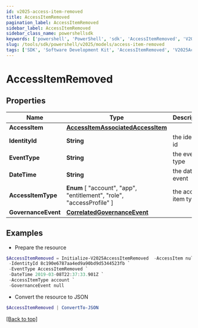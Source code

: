 ```yaml
---
id: v2025-access-item-removed
title: AccessItemRemoved
pagination_label: AccessItemRemoved
sidebar_label: AccessItemRemoved
sidebar_class_name: powershellsdk
keywords: ['powershell', 'PowerShell', 'sdk', 'AccessItemRemoved', 'V2025AccessItemRemoved'] 
slug: /tools/sdk/powershell/v2025/models/access-item-removed
tags: ['SDK', 'Software Development Kit', 'AccessItemRemoved', 'V2025AccessItemRemoved']
---
```



# AccessItemRemoved

## Properties

Name | Type | Description | Notes
------------ | ------------- | ------------- | -------------
**AccessItem** | [**AccessItemAssociatedAccessItem**](access-item-associated-access-item) |  | [required]
**IdentityId** | **String** | the identity id | [optional] 
**EventType** | **String** | the event type | [optional] 
**DateTime** | **String** | the date of event | [optional] 
**AccessItemType** |  **Enum** [  "account",    "app",    "entitlement",    "role",    "accessProfile" ] | the access item type | [optional] 
**GovernanceEvent** | [**CorrelatedGovernanceEvent**](correlated-governance-event) |  | [optional] 

## Examples

- Prepare the resource
```powershell
$AccessItemRemoved = Initialize-V2025AccessItemRemoved  -AccessItem null `
 -IdentityId 8c190e6787aa4ed9a90bd9d5344523fb `
 -EventType AccessItemRemoved `
 -DateTime 2019-03-08T22:37:33.901Z `
 -AccessItemType account `
 -GovernanceEvent null
```

- Convert the resource to JSON
```powershell
$AccessItemRemoved | ConvertTo-JSON
```


[[Back to top]](#) 

